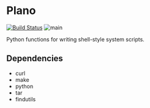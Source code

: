 # Plano

[![Build Status](https://travis-ci.org/ssorj/plano.svg?branch=master)](https://travis-ci.org/ssorj/plano) ![main](https://github.com/ssorj/plano/workflows/main/badge.svg)

Python functions for writing shell-style system scripts.

## Dependencies

 - curl
 - make
 - python
 - tar
 - findutils
